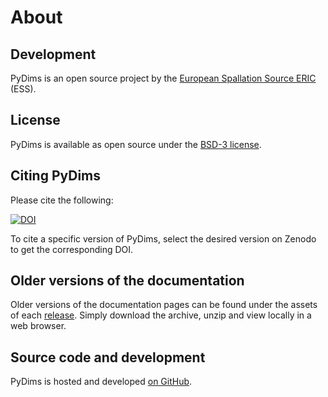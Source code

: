 # About

## Development

PyDims is an open source project by the [European Spallation Source ERIC](https://europeanspallationsource.se/) (ESS).

## License

PyDims is available as open source under the [BSD-3 license](https://opensource.org/licenses/BSD-3-Clause).

## Citing PyDims

Please cite the following:

[![DOI](https://zenodo.org/badge/FIXME.svg)](https://zenodo.org/doi/10.5281/zenodo.FIXME)

To cite a specific version of PyDims, select the desired version on Zenodo to get the corresponding DOI.

## Older versions of the documentation

Older versions of the documentation pages can be found under the assets of each [release](https://github.com/pydims/pydims/releases).
Simply download the archive, unzip and view locally in a web browser.

## Source code and development

PyDims is hosted and developed [on GitHub](https://github.com/pydims/pydims).
